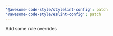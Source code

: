 ```yaml
---
'@awesome-code-style/stylelint-config': patch
'@awesome-code-style/eslint-config': patch
---
```


Add some rule overrides
